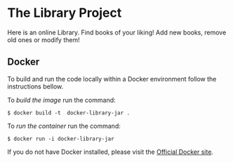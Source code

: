 # The Library Project

Here is an online Library. Find books of your liking! Add new books, remove old ones or modify them!

## Docker
To build  and run the code locally within a Docker environment follow the instructions bellow.

To <i>build the image</i> run the command:

    $ docker build -t  docker-library-jar .


To <i>run the container</i> run the command:

    $ docker run -i docker-library-jar

If you do not have Docker installed, please visit the  [Official Docker site](https://docs.docker.com/get-docker/).